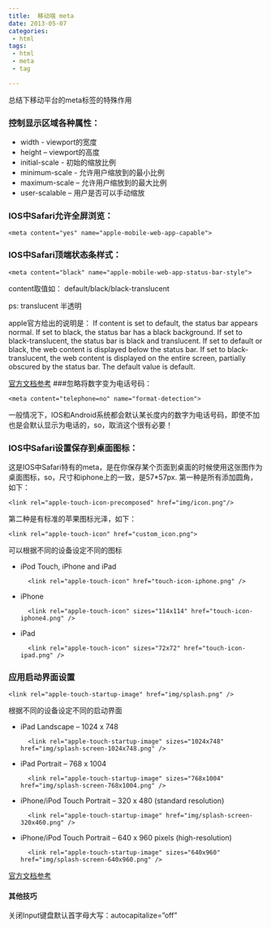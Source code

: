 ```yaml
---
title:  移动端 meta
date: 2013-05-07
categories: 
 - html
tags: 
 - html
 - meta
 - tag

---
```


总结下移动平台的meta标签的特殊作用

### 控制显示区域各种属性：

<meta content="width=device-width, initial-scale=1.0, maximum-scale=1.0, user-scalable=0" name="viewport">

* width                      - viewport的宽度
* height                     – viewport的高度
* initial-scale          - 初始的缩放比例
* minimum-scale  - 允许用户缩放到的最小比例
* maximum-scale – 允许用户缩放到的最大比例
* user-scalable       – 用户是否可以手动缩放
 

### IOS中Safari允许全屏浏览：

    <meta content="yes" name="apple-mobile-web-app-capable">
### IOS中Safari顶端状态条样式：

    <meta content="black" name="apple-mobile-web-app-status-bar-style">
    
content取值如： default/black/black-translucent   

ps: translucent 半透明   

apple官方给出的说明是：
If content is set to default, the status bar appears normal. If set to black, the status bar has a black background. If set to black-translucent, the status bar is black and translucent. If set to default or black, the web content is displayed below the status bar. If set to black-translucent, the web content is displayed on the entire screen, partially obscured by the status bar. The default value is default.

[官方文档参考](http://developer.apple.com/library/safari/#documentation/AppleApplications/Reference/SafariHTMLRef/Articles/MetaTags.html)
###忽略将数字变为电话号码：

    <meta content="telephone=no" name="format-detection">

一般情况下，IOS和Android系统都会默认某长度内的数字为电话号码，即使不加也是会默认显示为电话的，so，取消这个很有必要！

### IOS中Safari设置保存到桌面图标：

这是IOS中Safari特有的meta，是在你保存某个页面到桌面的时候使用这张图作为桌面图标，so，尺寸和iphone上的一致，是57*57px.
第一种是所有添加圆角，如下：

    <link rel="apple-touch-icon-precomposed" href="img/icon.png"/>
第二种是有标准的苹果图标光泽，如下：

    <link rel="apple-touch-icon" href="custom_icon.png">
    
可以根据不同的设备设定不同的图标

* iPod Touch, iPhone and iPad
    
        <link rel="apple-touch-icon" href="touch-icon-iphone.png" />
    
* iPhone
      
        <link rel="apple-touch-icon" sizes="114x114" href="touch-icon-iphone4.png" />

* iPad

        <link rel="apple-touch-icon" sizes="72x72" href="touch-icon-ipad.png" />
    
### 应用启动界面设置

    <link rel="apple-touch-startup-image" href="img/splash.png" /> 
    
根据不同的设备设定不同的启动界面

* iPad Landscape – 1024 x 748

        <link rel="apple-touch-startup-image" sizes="1024x748" href="img/splash-screen-1024x748.png" />
* iPad Portrait – 768 x 1004

        <link rel="apple-touch-startup-image" sizes="768x1004" href="img/splash-screen-768x1004.png" />
* iPhone/iPod Touch Portrait – 320 x 480 (standard resolution)

        <link rel="apple-touch-startup-image" href="img/splash-screen-320x460.png" />
* iPhone/iPod Touch Portrait – 640 x 960 pixels (high-resolution)
      
        <link rel="apple-touch-startup-image" sizes="640x960" href="img/splash-screen-640x960.png" />
      
[官方文档参考](http://developer.apple.com/library/safari/#documentation/appleapplications/reference/safariwebcontent/configuringwebapplications/configuringwebapplications.html)

#### 其他技巧

关闭Input键盘默认首字母大写：autocapitalize=”off”